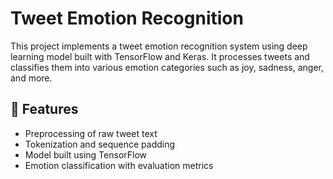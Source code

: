 # Tweet Emotion Recognition

This project implements a tweet emotion recognition system using deep learning model built with TensorFlow and Keras. It processes tweets and classifies them into various emotion categories such as joy, sadness, anger, and more.

## 📌 Features

- Preprocessing of raw tweet text
- Tokenization and sequence padding
- Model built using TensorFlow
- Emotion classification with evaluation metrics
